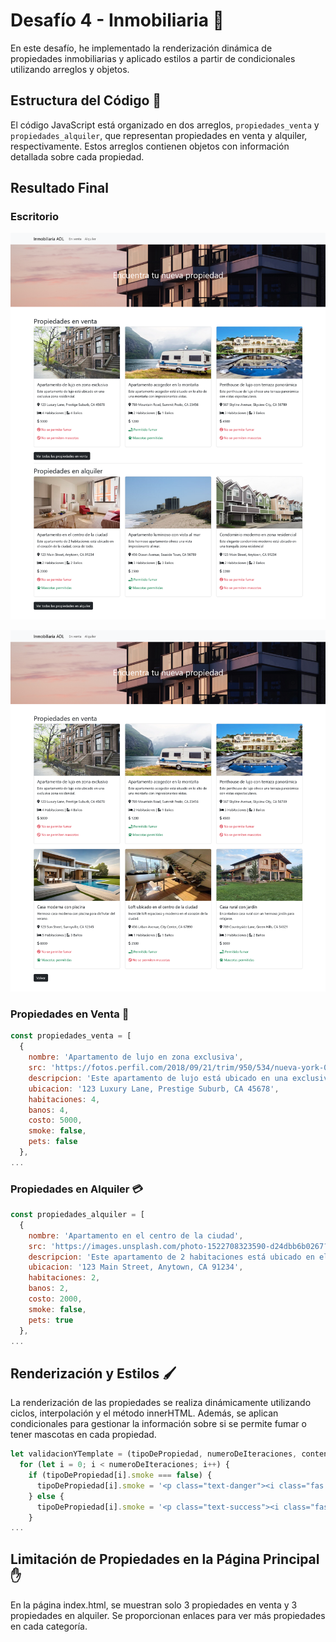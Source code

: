# Desafío 4 - Inmobiliaria 🏡

En este desafío, he implementado la renderización dinámica de propiedades inmobiliarias y aplicado estilos a partir de condicionales utilizando arreglos y objetos.

## Estructura del Código 🧱

El código JavaScript está organizado en dos arreglos, `propiedades_venta` y `propiedades_alquiler`, que representan propiedades en venta y alquiler, respectivamente. Estos arreglos contienen objetos con información detallada sobre cada propiedad.

## Resultado Final

### Escritorio
![Captura de pantalla](./Screenshot-index.png)

![Captura de pantalla](./Screenshot-ventas.png)

### Propiedades en Venta 💸

```javascript
const propiedades_venta = [
  {
    nombre: 'Apartamento de lujo en zona exclusiva',
    src: 'https://fotos.perfil.com/2018/09/21/trim/950/534/nueva-york-09212018-366965.jpg',
    descripcion: 'Este apartamento de lujo está ubicado en una exclusiva zona residencial.',
    ubicacion: '123 Luxury Lane, Prestige Suburb, CA 45678',
    habitaciones: 4,
    banos: 4,
    costo: 5000,
    smoke: false,
    pets: false
  },
...
```

### Propiedades en Alquiler 💳

```javascript
const propiedades_alquiler = [
  {
    nombre: 'Apartamento en el centro de la ciudad',
    src: 'https://images.unsplash.com/photo-1522708323590-d24dbb6b0267?ixlib=rb-4.0.3&ixid=M3wxMjA3fDB8MHxzZWFyY2h8NHx8YXBhcnRtZW50fGVufDB8MHwwfHx8MA%3D%3D&auto=format&fit=crop&w=700&q=60',
    descripcion: 'Este apartamento de 2 habitaciones está ubicado en el corazón de la ciudad, cerca de todo.',
    ubicacion: '123 Main Street, Anytown, CA 91234',
    habitaciones: 2,
    banos: 2,
    costo: 2000,
    smoke: false,
    pets: true
  },
...
```

## Renderización y Estilos 🖌️

La renderización de las propiedades se realiza dinámicamente utilizando ciclos, interpolación y el método innerHTML. Además, se aplican condicionales para gestionar la información sobre si se permite fumar o tener mascotas en cada propiedad.

```javascript
let validacionYTemplate = (tipoDePropiedad, numeroDeIteraciones, contenedorTemplate, template) => {
  for (let i = 0; i < numeroDeIteraciones; i++) {
    if (tipoDePropiedad[i].smoke === false) {
      tipoDePropiedad[i].smoke = '<p class="text-danger"><i class="fas fa-smoking-ban"></i> No se permite fumar</p>'
    } else {
      tipoDePropiedad[i].smoke = '<p class="text-success"><i class="fas fa-smoking"></i> Permitido fumar</p>'
    }
...
```

## Limitación de Propiedades en la Página Principal ✋

En la página index.html, se muestran solo 3 propiedades en venta y 3 propiedades en alquiler. Se proporcionan enlaces para ver más propiedades en cada categoría.
